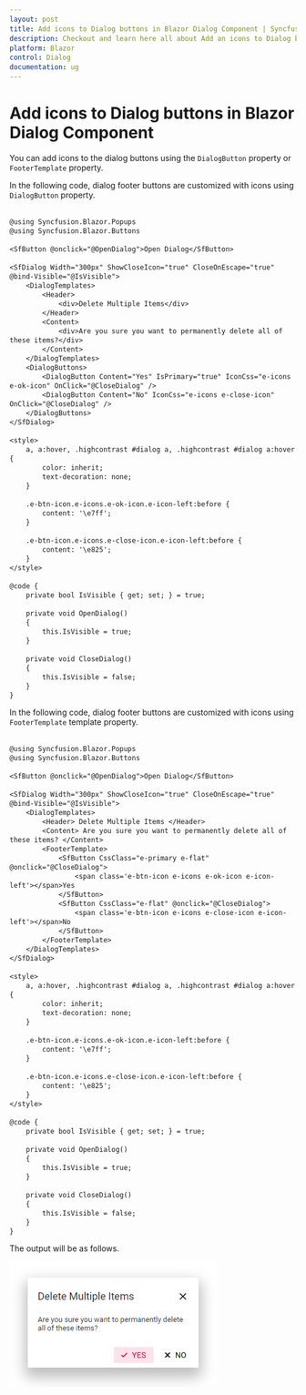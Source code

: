 ```yaml
---
layout: post
title: Add icons to Dialog buttons in Blazor Dialog Component | Syncfusion
description: Checkout and learn here all about Add an icons to Dialog buttons in Syncfusion Blazor Dialog component and more.
platform: Blazor
control: Dialog
documentation: ug
---
```


# Add icons to Dialog buttons in Blazor Dialog Component

You can add icons to the dialog buttons using the `DialogButton` property or `FooterTemplate` property.

In the following code, dialog footer buttons are customized with icons using `DialogButton` property.

```cshtml

@using Syncfusion.Blazor.Popups
@using Syncfusion.Blazor.Buttons

<SfButton @onclick="@OpenDialog">Open Dialog</SfButton>

<SfDialog Width="300px" ShowCloseIcon="true" CloseOnEscape="true" @bind-Visible="@IsVisible">
    <DialogTemplates>
        <Header>
            <div>Delete Multiple Items</div>
        </Header>
        <Content>
            <div>Are you sure you want to permanently delete all of these items?</div>
        </Content>
    </DialogTemplates>
    <DialogButtons>
        <DialogButton Content="Yes" IsPrimary="true" IconCss="e-icons e-ok-icon" OnClick="@CloseDialog" />
        <DialogButton Content="No" IconCss="e-icons e-close-icon" OnClick="@CloseDialog" />
    </DialogButtons>
</SfDialog>

<style>
    a, a:hover, .highcontrast #dialog a, .highcontrast #dialog a:hover {
        color: inherit;
        text-decoration: none;
    }

    .e-btn-icon.e-icons.e-ok-icon.e-icon-left:before {
        content: '\e7ff';
    }

    .e-btn-icon.e-icons.e-close-icon.e-icon-left:before {
        content: '\e825';
    }
</style>

@code {
    private bool IsVisible { get; set; } = true;

    private void OpenDialog()
    {
        this.IsVisible = true;
    }

    private void CloseDialog()
    {
        this.IsVisible = false;
    }
}

```

In the following code, dialog footer buttons are customized with icons using `FooterTemplate` template property.

```cshtml

@using Syncfusion.Blazor.Popups
@using Syncfusion.Blazor.Buttons

<SfButton @onclick="@OpenDialog">Open Dialog</SfButton>

<SfDialog Width="300px" ShowCloseIcon="true" CloseOnEscape="true" @bind-Visible="@IsVisible">
    <DialogTemplates>
        <Header> Delete Multiple Items </Header>
        <Content> Are you sure you want to permanently delete all of these items? </Content>
        <FooterTemplate>
            <SfButton CssClass="e-primary e-flat" @onclick="@CloseDialog">
                <span class='e-btn-icon e-icons e-ok-icon e-icon-left'></span>Yes
            </SfButton>
            <SfButton CssClass="e-flat" @onclick="@CloseDialog">
                <span class='e-btn-icon e-icons e-close-icon e-icon-left'></span>No
            </SfButton>
        </FooterTemplate>
    </DialogTemplates>
</SfDialog>

<style>
    a, a:hover, .highcontrast #dialog a, .highcontrast #dialog a:hover {
        color: inherit;
        text-decoration: none;
    }

    .e-btn-icon.e-icons.e-ok-icon.e-icon-left:before {
        content: '\e7ff';
    }

    .e-btn-icon.e-icons.e-close-icon.e-icon-left:before {
        content: '\e825';
    }
</style>

@code {
    private bool IsVisible { get; set; } = true;

    private void OpenDialog()
    {
        this.IsVisible = true;
    }

    private void CloseDialog()
    {
        this.IsVisible = false;
    }
}

```

The output will be as follows.

![Adding Icons to Blazor Dialog Button](../images/blazor-dialog-button-with-icon.png)